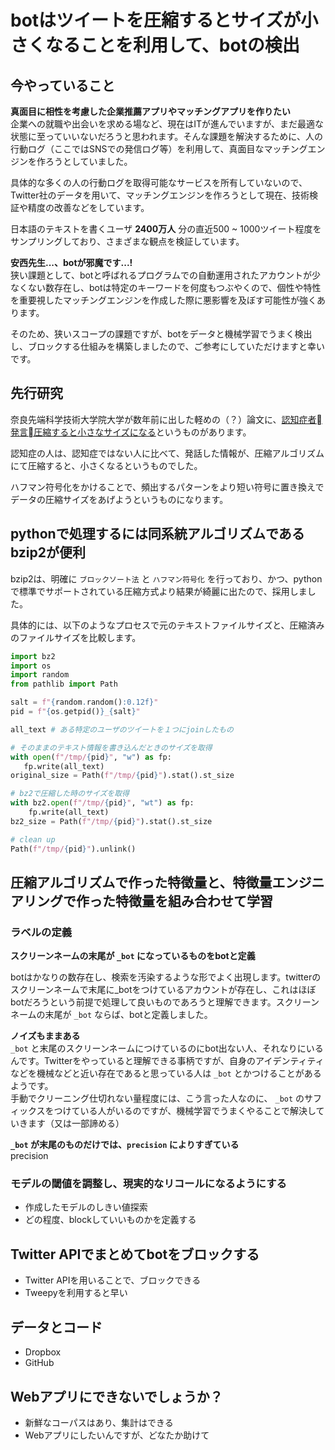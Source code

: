 
# botはツイートを圧縮するとサイズが小さくなることを利用して、botの検出

## 今やっていること
**真面目に相性を考慮した企業推薦アプリやマッチングアプリを作りたい**  
企業への就職や出会いを求める場など、現在はITが進んでいますが、まだ最適な状態に至っていいないだろうと思われます。そんな課題を解決するために、人の行動ログ（ここではSNSでの発信ログ等）を利用して、真面目なマッチングエンジンを作ろうとしていました。  

具体的な多くの人の行動ログを取得可能なサービスを所有していないので、Twitter社のデータを用いて、マッチングエンジンを作ろうとして現在、技術検証や精度の改善などをしています。  

日本語のテキストを書くユーザ **2400万人** 分の直近500 ~ 1000ツイート程度をサンプリングしており、さまざまな観点を検証しています。

**安西先生...、botが邪魔です...!**  
狭い課題として、botと呼ばれるプログラムでの自動運用されたアカウントが少なくない数存在し、botは特定のキーワードを何度もつぶやくので、個性や特性を重要視したマッチングエンジンを作成した際に悪影響を及ぼす可能性が強くあります。  

そのため、狭いスコープの課題ですが、botをデータと機械学習でうまく検出し、ブロックする仕組みを構築しましたので、ご参考にしていただけますと幸いです。  

## 先行研究
奈良先端科学技術大学院大学が数年前に出した軽めの（？）論文に、[認知症者􏰀発言􏰁圧縮すると小さなサイズになる](https://www.jstage.jst.go.jp/article/pjsai/JSAI2016/0/JSAI2016_4D11/_pdf)というものがあります。  

認知症の人は、認知症ではない人に比べて、発話した情報が、圧縮アルゴリズムにて圧縮すると、小さくなるというものでした。  

ハフマン符号化をかけることで、頻出するパターンをより短い符号に置き換えでデータの圧縮サイズをあげようというものになります。  

## pythonで処理するには同系統アルゴリズムであるbzip2が便利  

bzip2は、明確に `ブロックソート法` と `ハフマン符号化` を行っており、かつ、pythonで標準でサポートされている圧縮方式より結果が綺麗に出たので、採用しました。  

具体的には、以下のようなプロセスで元のテキストファイルサイズと、圧縮済みのファイルサイズを比較します。  

```python
import bz2
import os
import random
from pathlib import Path

salt = f"{random.random():0.12f}"                                                                                                              
pid = f"{os.getpid()}_{salt}"

all_text # ある特定のユーザのツイートを１つにjoinしたもの                                                                                                        

# そのままのテキスト情報を書き込んだときのサイズを取得
with open(f"/tmp/{pid}", "w") as fp:                                                                                                           
   fp.write(all_text)                                                                                                                         
original_size = Path(f"/tmp/{pid}").stat().st_size                                                                                             

# bz2で圧縮した時のサイズを取得
with bz2.open(f"/tmp/{pid}", "wt") as fp:                                                                                                      
    fp.write(all_text)                                                                                                                         
bz2_size = Path(f"/tmp/{pid}").stat().st_size                                                                                                  

# clean up
Path(f"/tmp/{pid}").unlink()
```

## 圧縮アルゴリズムで作った特徴量と、特徴量エンジニアリングで作った特徴量を組み合わせて学習

### ラベルの定義
**スクリーンネームの末尾が `_bot` になっているものをbotと定義**  

botはかなりの数存在し、検索を汚染するような形でよく出現します。twitterのスクリーンネームで末尾に_botをつけているアカウントが存在し、これはほぼbotだろうという前提で処理して良いものであろうと理解できます。スクリーンネームの末尾が `_bot` ならば、botと定義しました。

**ノイズもままある**  
`_bot` と末尾のスクリーンネームにつけているのにbot出ない人、それなりにいるんです。Twitterをやっていると理解できる事柄ですが、自身のアイデンティティなどを機械などと近い存在であると思っている人は `_bot` とかつけることがあるようです。  
手動でクリーニング仕切れない量程度には、こう言った人なのに、 `_bot` のサフィックスをつけている人がいるのですが、機械学習でうまくやることで解決していきます（又は一部諦める）

**`_bot` が末尾のものだけでは、`precision` によりすぎている**  
precision


### モデルの閾値を調整し、現実的なリコールになるようにする
 - 作成したモデルのしきい値探索
 - どの程度、blockしていいものかを定義する

## Twitter APIでまとめてbotをブロックする
 - Twitter APIを用いることで、ブロックできる
 - Tweepyを利用すると早い

## データとコード
 - Dropbox
 - GitHub

## Webアプリにできないでしょうか？
 - 新鮮なコーパスはあり、集計はできる
 - Webアプリにしたいんですが、どなたか助けて

